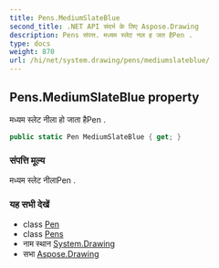 ```yaml
---
title: Pens.MediumSlateBlue
second_title: .NET API संदर्भ के लिए Aspose.Drawing
description: Pens संपत्त. मध्यम स्लेट नल ह जत हैPen .
type: docs
weight: 870
url: /hi/net/system.drawing/pens/mediumslateblue/
---
```

## Pens.MediumSlateBlue property

मध्यम स्लेट नीला हो जाता हैPen .

```csharp
public static Pen MediumSlateBlue { get; }
```

### संपत्ति मूल्य

मध्यम स्लेट नीलाPen .

### यह सभी देखें

* class [Pen](../../pen/)
* class [Pens](../)
* नाम स्थान [System.Drawing](../../pens/)
* सभा [Aspose.Drawing](../../../)


